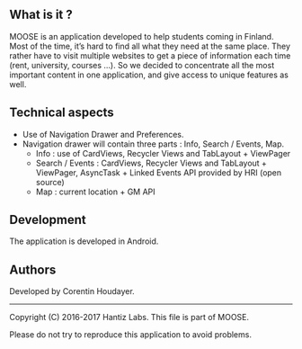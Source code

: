 What is it ?
-----------

MOOSE is an application developed to help students coming in Finland. Most of the time, it’s hard to find all what they need at the same place. They rather have to visit multiple websites to get a piece of information each time (rent, university, courses …). So we decided to concentrate all the most important content in one application, and give access to unique features as well.

Technical aspects
-----------
- Use of Navigation Drawer and Preferences.
- Navigation drawer will contain three parts : Info, Search / Events, Map.
  - Info : use of CardViews, Recycler Views and TabLayout + ViewPager
  - Search / Events : CardViews, Recycler Views and TabLayout + ViewPager, AsyncTask + Linked Events API provided by HRI (open source)
  - Map : current location + GM API

Development
-----------
The application is developed in Android.

Authors
---------------------

Developed by Corentin Houdayer.


-------------------------------------------------------------------------------
Copyright (C) 2016-2017 Hantiz Labs.
This file is part of MOOSE.

Please do not try to reproduce this application to avoid problems.


